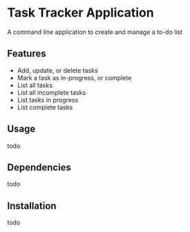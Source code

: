 # Task Tracker Application
A command line application to create and manage a to-do list
## Features
<ul>
	<li>Add, update, or delete tasks</li>
	<li>Mark a task as in-progress, or complete</li>
	<li>List all tasks</li>
	<li>List all incomplete tasks</li>
	<li>List tasks in progress</li>
	<li>List complete tasks</li>
</ul>

## Usage
todo
## Dependencies
todo
## Installation
todo